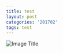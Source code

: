 ```yaml
---
title: test
layout: post
categories: '201702'
tags: test
---
```

![Image Title](https://image.baidu.com/search/detail?ct=503316480&z=0&ipn=d&word=miku&hs=2&pn=2&spn=0&di=53658435930&pi=0&rn=1&tn=baiduimagedetail&is=0%2C0&ie=utf-8&oe=utf-8&cl=2&lm=-1&cs=2888003320%2C3941868769&os=2354761790%2C2783149795&simid=4135460094%2C788875041&adpicid=0&lpn=0&ln=30&fr=ala&fm=&sme=&cg=&bdtype=0&oriquery=miku&objurl=http%3A%2F%2Fimg3.duitang.com%2Fuploads%2Fitem%2F201510%2F18%2F20151018165215_WiUtk.jpeg&fromurl=ippr_z2C%24qAzdH3FAzdH3Fooo_z%26e3B17tpwg2_z%26e3Bv54AzdH3Fks52AzdH3F%3Ft1%3D908n89a89&gsm=0)